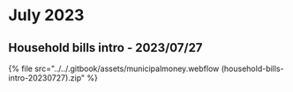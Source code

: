 # July 2023

## Household bills intro - 2023/07/27

{% file src="../../.gitbook/assets/municipalmoney.webflow (household-bills-intro-20230727).zip" %}
